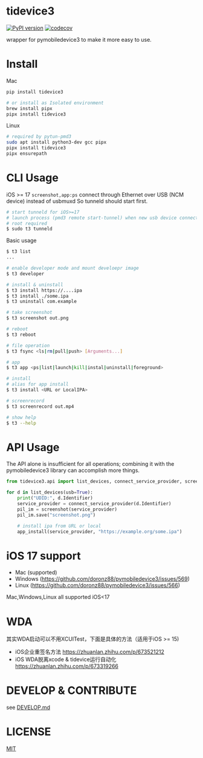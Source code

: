 # tidevice3
[![PyPI version](https://badge.fury.io/py/tidevice3.svg)](https://badge.fury.io/py/tidevice3)
[![codecov](https://codecov.io/gh/codeskyblue/tidevice3/graph/badge.svg?token=twFRe9igek)](https://codecov.io/gh/codeskyblue/tidevice3)

wrapper for pymobiledevice3 to make it more easy to use.


# Install

Mac

```bash
pip install tidevice3

# or install as Isolated environment
brew install pipx
pipx install tidevice3
```

Linux

```bash
# required by pytun-pmd3
sudo apt install python3-dev gcc pipx
pipx install tidevice3
pipx ensurepath
```

# CLI Usage

iOS >= 17 `screenshot,app:ps` connect through Ethernet over USB (NCM device) instead of usbmuxd
So tunneld should start first.

```bash
# start tunneld for iOS>=17
# launch process (pmd3 remote start-tunnel) when new usb device connected
# root required
$ sudo t3 tunneld
```

Basic usage

```bash
$ t3 list
...

# enable developer mode and mount develoepr image
$ t3 developer

# install & uninstall
$ t3 install https://....ipa
$ t3 install ./some.ipa
$ t3 uninstall com.example

# take screenshot
$ t3 screenshot out.png

# reboot
$ t3 reboot

# file operation
$ t3 fsync <ls|rm|pull|push> [Arguments...]

# app
$ t3 app <ps|list|launch|kill|instal|uninstall|foreground>

# install
# alias for app install
$ t3 install <URL or LocalIPA>

# screenrecord
$ t3 screenrecord out.mp4

# show help
$ t3 --help
```

# API Usage
The API alone is insufficient for all operations; combining it with the pymobiledevice3 library can accomplish more things.

```python
from tidevice3.api import list_devices, connect_service_provider, screenshot, app_install

for d in list_devices(usb=True):
    print("UDID:", d.Identifier)
    service_provider = connect_service_provider(d.Identifier)
    pil_im = screenshot(service_provider)
    pil_im.save("screenshot.png")

    # install ipa from URL or local
    app_install(service_provider, "https://example.org/some.ipa")
```

# iOS 17 support
- Mac (supported)
- Windows (https://github.com/doronz88/pymobiledevice3/issues/569)
- Linux (https://github.com/doronz88/pymobiledevice3/issues/566)

Mac,Windows,Linux all supported iOS<17

# WDA
其实WDA启动可以不用XCUITest，下面是具体的方法（适用于iOS >= 15)

- iOS企业重签名方法 https://zhuanlan.zhihu.com/p/673521212
- iOS WDA脱离xcode & tidevice运行自动化 https://zhuanlan.zhihu.com/p/673319266

# DEVELOP & CONTRIBUTE
see [DEVELOP.md](DEVELOP.md)

# LICENSE
[MIT](LICENSE)
